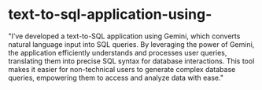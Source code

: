 # text-to-sql-application-using-
"I’ve developed a text-to-SQL application using Gemini, which converts natural language input into SQL queries. By leveraging the power of Gemini, the application efficiently understands and processes user queries, translating them into precise SQL syntax for database interactions. This tool makes it easier for non-technical users to generate complex database queries, empowering them to access and analyze data with ease."
